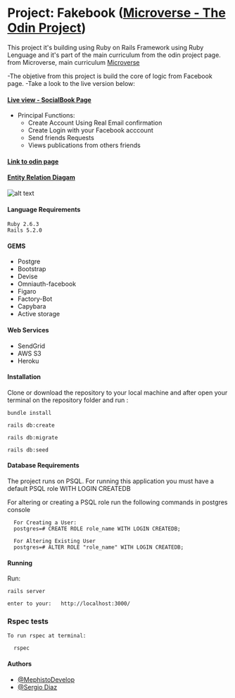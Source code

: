 # Project: Fakebook ([Microverse - The Odin Project](https://www.theodinproject.com/courses/ruby-on-rails/lessons/final-project))

This project it's building using Ruby on Rails Framework using Ruby Lenguage and it's part of the main curriculum from the odin project page. from Microverse, main curriculum
[Microverse](https://www.microverse.org/)

-The objetive from this project is build the core of logic from Facebook page.
-Take a look to the live version below:

#### [Live view - SocialBook Page](https://socialbook2019.herokuapp.com)

- Principal Functions:
  - Create Account Using Real Email confirmation
  - Create Login with your Facebook acccount
  - Send friends Requests
  - Views publications from others friends

#### [Link to odin page](https://www.theodinproject.com/courses/ruby-on-rails/lessons/final-project)

#### [Entity Relation Diagam](https://github.com/MephistoDevelop/fakebook/blob/master/docs/Fakebook-ERM.png)

![alt text](https://github.com/MephistoDevelop/fakebook/blob/master/docs/Fakebook-ERM.png)

#### Language Requirements

    Ruby 2.6.3
    Rails 5.2.0

#### GEMS

- Postgre
- Bootstrap
- Devise
- Omniauth-facebook
- Figaro
- Factory-Bot
- Capybara
- Active storage

#### Web Services

- SendGrid
- AWS S3
- Heroku

#### Installation

Clone or download the repository to your local machine and after open your terminal on the repository folder and run :

    bundle install

    rails db:create

    rails db:migrate

    rails db:seed

#### Database Requirements

The project runs on PSQL. For running this application you must have a default PSQL role WITH LOGIN CREATEDB

For altering or creating a PSQL role run the following commands in postgres console

      For Creating a User:
      postgres=# CREATE ROLE role_name WITH LOGIN CREATEDB;

      For Altering Existing User
      postgres=# ALTER ROLE "role_name" WITH LOGIN CREATEDB;

#### Running

Run:

    rails server

    enter to your:   http://localhost:3000/

### Rspec tests

    To run rspec at terminal:

      rspec

#### Authors

- [@MephistoDevelop](https://github.com/MephistoDevelop)
- [@Sergio Diaz](https://github.com/serdg0)
